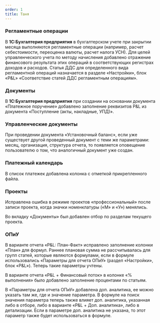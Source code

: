 ```yaml
---
order: 1
title: Таня
---
```


### **Регламентные операции**

В **1С:Бухгалтерия предприятия** в бухгалтерском учете при закрытии месяца выполняются регламентные операции (например, расчет себестоимости, переоценка валюты, расчет налога УСН). Для целей управленческого учета по методу начисления добавлено отражение финансового результата этих операций в соответствующих регистрах доходов и расходов. Статья ДДС для определенного вида регламентной операций назначается в  разделе «Настройки», блок «P&L» «Соответствие статей ДДС регламентным операциям».



### **Документы**

В **1С:Бухгалтерия предприятия** при создании на основании документа «Платежное поручение» добавлено заполнение реквизитов  P&L из документа «Поступление (акты, накладные, УПД)».



### **Управленческие документы**

При проведении документа «Установочный баланс», если уже существует другой проведенный документ с теми же параметрами: месяц, организация, структура отчета, то появляется оповещение пользователю о том, что аналогичный документ уже создан.



### **Платежный календарь**

В список платежек добавлена колонка с отметкой прикрепленного файла.



### **Проекты**

Исправлена ошибка в режиме проектов «профессиональный» после записи проекта, когда значки номенклатуры («М» и «У») менялись.

Во вкладку «Документы» был добавлен отбор по разделам текущего проекта.



### **ОПиУ**

В варианте отчета «P&L: План-Факт» исправлено заполнение колонки «План» для формул. Раннее плановая сумма не рассчитывалась для групп статей, которые являются формулами, если в формуле использовались «Параметры для отчета ОПиУ» (раздел «Настройки», блок «P&L»). Теперь такие параметры учтены.

В варианте отчета «P&L + Финансовый поток» в колонке «% выполнения» было добавлено заполнение процентами по статьям.

В «Параметры для отчета ОПиУ» добавлена доп. аналитика, ее можно указать там же, где и значение параметра. В формуле на поиск значения параметра теперь также влияет доп. аналитика, указанная либо в отборе, либо в варианте «P&L + Доп. аналитика», либо в детализации. Если в параметре доп. аналитика не указана, то этот параметр также будет использоваться в формуле.